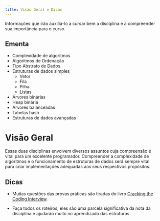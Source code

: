 ```yaml
---
title: Visão Geral e Dicas
---
```


Informações que irão auxiliá-lo a cursar bem a disciplina e a compreender sua importância para o curso.

## Ementa

- Complexidade de algoritmos
- Algoritmos de Ordenação
- Tipo Abstrato de Dados.
- Estruturas de dados simples
    - Vetor 
    - Fila 
    - Pilha 
    - Listas
- Árvores binárias
- Heap binária
- Árvores balanceadas
- Tabelas hash
- Estruturas de dados avançadas

# Visão Geral

Essas duas disciplinas envolvem diversos assuntos cuja compreensão é vital para um excelente programador. Compreender a complexidade de algoritmos e o funcionamento de estruturas de dados será sempre vital para criar implementações adequadas aos seus respectivos propósitos.

## Dicas

- Muitas questões das provas práticas são tiradas do livro [Cracking the Coding Interview](https://www.pdfdrive.com/cracking-the-coding-interview-e52072841.html).

- Faça todos os roteiros, eles são uma parcela significativa da nota da disciplina e ajudarão muito no aprendizado das estruturas.
  